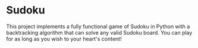 # Sudoku

This project implements a fully functional game of Sudoku in Python with a backtracking algorithm that can solve any valid Sudoku board. You can play for as long as you wish to your heart's content!